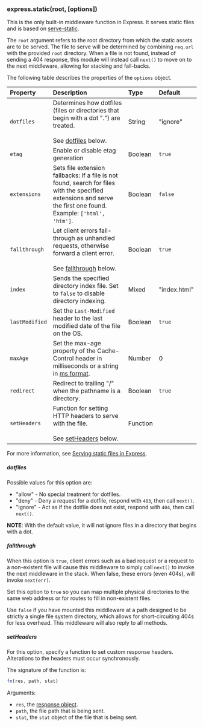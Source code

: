 <!---
 Copyright (c) 2016 StrongLoop, IBM, and Express Contributors
 License: MIT
-->

<h3 id='express.static' class='h2'>express.static(root, [options])</h3>

This is the only built-in middleware function in Express.
It serves static files and is based on [serve-static](https://github.com/expressjs/serve-static).

The `root` argument refers to the root directory from which the static assets are to be served.
The file to serve will be determined by combining `req.url` with the provided `root` directory.
When a file is not found, instead of sending a 404 response, this module will instead call `next()`
to move on to the next middleware, allowing for stacking and fall-backs.

The following table describes the properties of the `options` object.

| Property       | Description                                                                                                                                                      | Type     | Default      |
|:---------------|:-----------------------------------------------------------------------------------------------------------------------------------------------------------------|:---------|:-------------|
| `dotfiles`     | Determines how dotfiles (files or directories that begin with a dot ".") are treated.  <br/><br/>See [dotfiles](#dotfiles) below.                                | String   | "ignore"     |
| `etag`         | Enable or disable etag generation                                                                                                                                | Boolean  | `true`       |
| `extensions`   | Sets file extension fallbacks: If a file is not found, search for files with the specified extensions and serve the first one found. Example: `['html', 'htm']`. | Boolean  | `false`      |
| `fallthrough`  | Let client errors fall-through as unhandled requests, otherwise forward a client error. <br/><br/>See [fallthrough](#fallthrough) below.                         | Boolean  | `true`       |
| `index`        | Sends the specified directory index file. Set to `false` to disable directory indexing.                                                                          | Mixed    | "index.html" |
| `lastModified` | Set the `Last-Modified` header to the last modified date of the file on the OS.                                                                                  | Boolean  | `true`       |
| `maxAge`       | Set the max-age property of the Cache-Control header in milliseconds or a string in [ms format](https://www.npmjs.org/package/ms).                               | Number   | 0            |
| `redirect`     | Redirect to trailing "/" when the pathname is a directory.                                                                                                       | Boolean  | `true`       |
| `setHeaders`   | Function for setting HTTP headers to serve with the file. <br/><br/>See [setHeaders](#setHeaders) below.                                                         | Function |              |

For more information, see [Serving static files in Express](/starter/static-files.html).

<h5 id='dotfiles'> dotfiles</h5>

Possible values for this option are:

- "allow" - No special treatment for dotfiles.
- "deny" - Deny a request for a dotfile, respond with `403`, then call `next()`.
- "ignore" - Act as if the dotfile does not exist, respond with `404`, then call `next()`.

**NOTE**: With the default value, it will not ignore files in a directory that begins with a dot.

<h5 id='fallthrough'>fallthrough</h5>

When this option is `true`, client errors such as a bad request or a request to a non-existent
file will cause this middleware to simply call `next()` to invoke the next middleware in the stack.
When false, these errors (even 404s), will invoke `next(err)`.

Set this option to `true` so you can map multiple physical directories
to the same web address or for routes to fill in non-existent files.

Use `false` if you have mounted this middleware at a path designed
to be strictly a single file system directory, which allows for short-circuiting 404s
for less overhead. This middleware will also reply to all methods.

<h5 id='setHeaders'>setHeaders</h5>

For this option, specify a function to set custom response headers. Alterations to the headers must occur synchronously.

The signature of the function is:

```js
fn(res, path, stat)
```

Arguments:

- `res`, the [response object](#res).
- `path`, the file path that is being sent.
- `stat`, the `stat` object of the file that is being sent.

